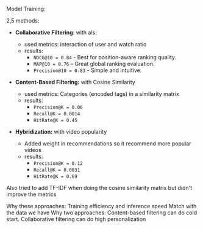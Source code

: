 
Model Training:

2,5 methods:
- **Collaborative Filtering**: with als:
  - used metrics: interaction of user and watch ratio
  - results: 
    - `NDCG@10 = 0.84` - Best for position-aware ranking quality.
    - `MAP@10 = 0.76` – Great global ranking evaluation. 
    - `Precision@10 = 0.83` - Simple and intuitive.


- **Content-Based Filtering:** with Cosine Similarity
  - used metrics: Categories (encoded tags) in a similarity matrix
  - results:
    - `Precision@K = 0.06`
    - `Recall@K = 0.0014`
    - `HitRate@K = 0.45`

- **Hybridization:** with video popularity
  - Added weight in recommendations so it recommend more popular videos
  - results: 
    - `Precision@K = 0.12`
    - `Recall@K = 0.0031`
    - `HitRate@K = 0.69`

Also tried to add TF-IDF when doing the cosine similarity matrix but didn't improve the metrics

Why these approaches:
Training efficiency and inference speed
Match with the data we have 
Why two approaches:
Content-based filtering can do cold start.
Collaborative filtering can do high personalization
